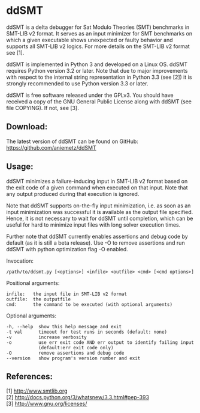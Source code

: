  ddSMT
===============================================================================

  ddSMT is a delta debugger for Sat Modulo Theories (SMT) benchmarks in
  SMT-LIB v2 format. It serves as an input minimizer for SMT benchmarks on
  which a given executable shows unexpected or faulty behavior and supports
  all SMT-LIB v2 logics. For more details on the SMT-LIB v2 format see [1].

  ddSMT is implemented in Python 3 and developed on a Linux OS. ddSMT requires
  Python version 3.2 or later. Note that due to major improvements with respect
  to the internal string representation in Python 3.3 (see [2]) it is strongly 
  recommended to use Python version 3.3 or later.

  ddSMT is free software released under the GPLv3. You should have received a
  copy of the GNU General Public License along with ddSMT (see file COPYING).
  If not, see [3].


 Download:
-------------------------------------------------------------------------------

  The latest version of ddSMT can be found on GitHub:
  https://github.com/aniemetz/ddSMT
  

 Usage:
-------------------------------------------------------------------------------

  ddSMT minimizes a failure-inducing input in SMT-LIB v2 format based on the
  exit code of a given command when executed on that input. Note that any
  output produced during that execution is ignored.

  Note that ddSMT supports on-the-fly input minimization, i.e. as soon as an
  input minimization was successful it is available as the output file
  specified. Hence, it is not necessary to wait for ddSMT until completion,
  which can be useful for hard to minimize input files with long solver 
  execution times.

  Further note that ddSMT currently enables assertions and debug code by
  default (as it is still a beta release). Use -O to remove assertions and
  run ddSMT with python optimization flag -O enabled.


  Invocation:
    
    /path/to/ddsmt.py [<options>] <infile> <outfile> <cmd> [<cmd options>]


  Positional arguments:

    infile:   the input file in SMT-LIB v2 format  
    outfile:  the outputfile  
    cmd:      the command to be executed (with optional arguments)  

  Optional arguments:

    -h, --help  show this help message and exit  
    -t val      timeout for test runs in seconds (default: none)  
    -v          increase verbosity  
    -o          use err exit code AND err output to identify failing input  
                (default:err exit code only)  
    -O          remove assertions and debug code  
    --version   show program's version number and exit  


 References:
-------------------------------------------------------------------------------

  [1] http://www.smtlib.org  
  [2] http://docs.python.org/3/whatsnew/3.3.html#pep-393  
  [3] http://www.gnu.org/licenses/  

